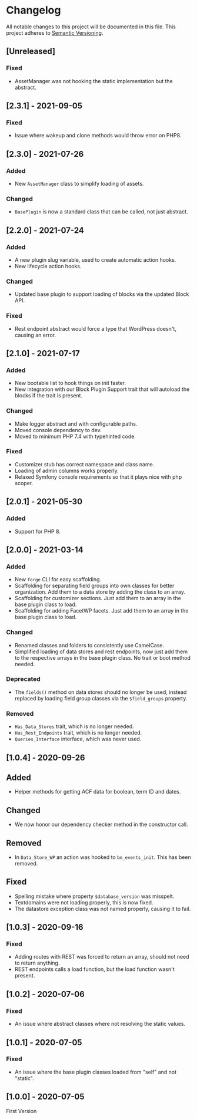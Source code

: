 # Changelog

All notable changes to this project will be documented in this file. This project adheres to [Semantic Versioning](https://semver.org/spec/v2.0.0.html).

## [Unreleased]

### Fixed

- AssetManager was not hooking the static implementation but the abstract.

## [2.3.1] - 2021-09-05

### Fixed

- Issue where wakeup and clone methods would throw error on PHP8.

## [2.3.0] - 2021-07-26

### Added

- New `AssetManager` class to simplify loading of assets.

### Changed

- `BasePlugin` is now a standard class that can be called, not just abstract.

## [2.2.0] - 2021-07-24

### Added

- A new plugin slug variable, used to create automatic action hooks.
- New lifecycle action hooks.

### Changed

- Updated base plugin to support loading of blocks via the updated Block API.

### Fixed

- Rest endpoint abstract would force a type that WordPress doesn't, causing an error.

## [2.1.0] - 2021-07-17

### Added

- New bootable list to hook things on init faster.
- New integration with our Block Plugin Support trait that will autoload the blocks if the trait is present.

### Changed

- Make logger abstract and with configurable paths.
- Moved console dependency to dev.
- Moved to minimum PHP 7.4 with typehinted code.

### Fixed

- Customizer stub has correct namespace and class name.
- Loading of admin columns works properly.
- Relaxed Symfony console requirements so that it plays nice with php scoper.

## [2.0.1] - 2021-05-30

### Added

- Support for PHP 8.

## [2.0.0] - 2021-03-14

### Added

- New `forge` CLI for easy scaffolding.
- Scaffolding for separating field groups into own classes for better organization. Add them to a data store by adding the class to an array.
- Scaffolding for customizer sections. Just add them to an array in the base plugin class to load.
- Scaffolding for adding FacetWP facets. Just add them to an array in the base plugin class to load.

### Changed

- Renamed classes and folders to consistently use CamelCase.
- Simplified loading of data stores and rest endpoints, now just add them to the respective arrays in the base plugin class. No trait or boot method needed.

### Deprecated

- The `fields()` method on data stores should no longer be used, instead replaced by loading field group classes via the `$field_groups` property.

### Removed

- `Has_Data_Stores` trait, which is no longer needed.
- `Has_Rest_Endpoints` trait, which is no longer needed.
- `Queries_Interface` interface, which was never used.

## [1.0.4] - 2020-09-26

## Added

- Helper methods for getting ACF data for boolean, term ID and dates.

## Changed

- We now honor our dependency checker method in the constructor call.

## Removed

- In `Data_Store_WP` an action was hooked to `bm_events_init`. This has been removed.

## Fixed

- Spelling mistake where property `$database_version` was misspelt.
- Textdomains were not loading properly, this is now fixed.
- The datastore exception class was not named properly, causing it to fail.

## [1.0.3] - 2020-09-16

### Fixed

- Adding routes with REST was forced to return an array, should not need to return anything.
- REST endpoints calls a load function, but the load function wasn't present.

## [1.0.2] - 2020-07-06

### Fixed

- An issue where abstract classes where not resolving the static values.

## [1.0.1] - 2020-07-05

### Fixed

- An issue where the base plugin classes loaded from "self" and not "static".

## [1.0.0] - 2020-07-05

First Version
